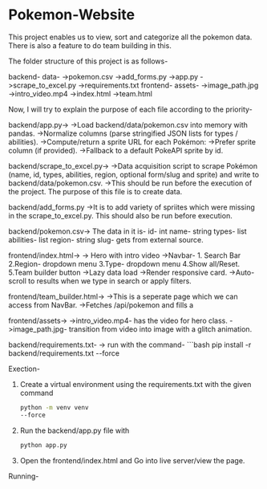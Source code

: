 # Pokemon-Website
This project enables us to view, sort and categorize all the pokemon data. There is also a feature to do team building in this.

The folder structure of this project is as follows-

backend-
    data-
      ->pokemon.csv
    ->add_forms.py
    ->app.py
    ->scrape_to_excel.py
    ->requirements.txt
frontend-
  assets-
    ->image_path.jpg
    ->intro_video.mp4
  ->index.html
  ->team.html


Now, I will try to explain the purpose of each file according to the priority-

backend/app.py->
->Load backend/data/pokemon.csv into memory with pandas.
->Normalize columns (parse stringified JSON lists for types / abilities).
->Compute/return a sprite URL for each Pokémon:
->Prefer sprite column (if provided).
->Fallback to a default PokeAPI sprite by id.

backend/scrape_to_excel.py->
->Data acquisition script to scrape Pokémon (name, id, types, abilities, region, optional form/slug and sprite) and write to backend/data/pokemon.csv.
->This should be run before the execution of the project. The purpose of this file is to create data.

  backend/add_forms.py
  ->It is to add variety of spriites which were missing in the scrape_to_excel.py. This should also be run before execution.

  backend/pokemon.csv->
  The data in it is-
  id- int
  name- string
  types- list
  abilities- list
  region- string
  slug- gets from external source.

  frontend/index.html->
  -> Hero with intro video
  ->Navbar-
      1. Search Bar
      2.Region- dropdown menu
      3.Type- dropdown menu
      4.Show all/Reset.
      5.Team builder button
    ->Lazy data load
    ->Render responsive card.
    ->Auto-scroll to results when we type in search or apply filters.

  frontend/team_builder.html->
  ->This is a seperate page which we can access from NavBar.
  ->Fetches /api/pokemon and fills a <datalist> (includes form names like “Raichu (Alolan)”).
  ->Export JSON downloads team.json with { "id": ..., "name": "..." }.

  frontend/assets->
    ->intro_video.mp4- has the video for hero class.
    ->image_path.jpg- transition from video into image with a glitch animation.

  backend/requirements.txt-
    -> run with the command-
      ```bash
      pip install -r backend/requirements.txt
      --force


Exection-

1. Create a virtual environment using the requirements.txt with the given command
   ```bash
   python -m venv venv
   --force

2. Run the backend/app.py file with
   ```bash
   python app.py

3. Open the frontend/index.html and Go into live server/view the page.


Running-

  
